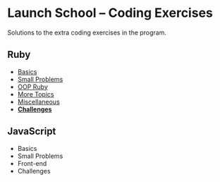 # Launch School – Coding Exercises

Solutions to the extra coding exercises in the program.

## Ruby

* [Basics](/ruby/basics/README.md)
* [Small Problems](/ruby/small-problems/README.md)
* [OOP Ruby](/ruby/oop/README.md)
* [More Topics](/ruby/more-topics/README.md)
* [Miscellaneous](/ruby/misc/README.md)
* [**Challenges**](/ruby/challenges/README.md)

## JavaScript

* Basics
* Small Problems
* Front-end
* Challenges
